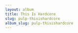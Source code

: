 ```yaml
---
layout: album
title: This Is Hardcore
slug: pulp-thisishardcore
album_slug: pulp-thisishardcore
---
```

